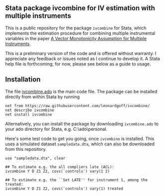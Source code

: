 ## Stata package ivcombine for IV estimation with multiple instruments

This is a public repository for the package ```ivcombine``` for Stata, which implements the estimation procedure for combining multiple instrumental variables in the paper [A Vector Monotonicity Assumption for Multiple Instruments](https://arxiv.org/abs/2009.00553 "Paper").

This is a preliminary version of the code and is offered without warranty. I appreciate any feedback or issues noted as I continue to develop it. A Stata help file is forthcoming; for now, please see below as a guide to usage.

## Installation

The file [ivcombine.ado](ivcombine.ado) is the main code file. The package can be installed directly from within Stata by running
```
net from https://raw.githubusercontent.com/leonardgoff/ivcombine/
net describe ivcombine
net install ivcombine
```

Alternatively, you can install the package by downloading ```ivcombine.ado``` to your ado directory for Stata, e.g. C:\ado\personal. 

Here's some test code to get you going, once ```ivcombine``` is installed. This uses a simulated dataset ```sampledata.dta```, which can also be downloaded from this repository.

```
use "sampledata.dta", clear

## To estimate e.g. the all compliers late (ACL):
ivcombine Y D Z1 Z2, covs(`controls') vary(1 2)

## To estimate e.g. the ``Set LATE'' for instrument 1, among the treated:
ivcombine Y D Z1 Z2, covs(`controls') vary(1) treated
```
